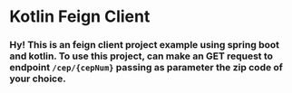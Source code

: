 # Kotlin Feign Client

### Hy! This is an feign client project example using spring boot and kotlin. To use this project, can make an GET request to endpoint `/cep/{cepNum}` passing as parameter the zip code of your choice.
